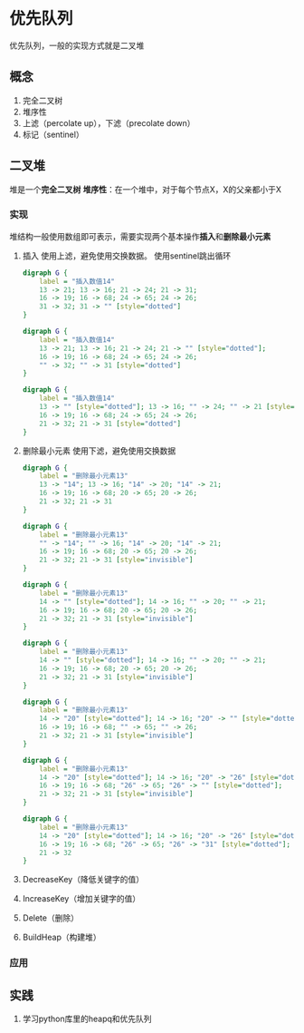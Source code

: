 # 优先队列

优先队列，一般的实现方式就是二叉堆

## 概念

1. 完全二叉树
2. 堆序性
3. 上滤（percolate up），下滤（precolate down）
4. 标记（sentinel）

## 二叉堆

堆是一个**完全二叉树**
**堆序性**：在一个堆中，对于每个节点X，X的父亲都小于X

### 实现

堆结构一般使用数组即可表示，需要实现两个基本操作**插入**和**删除最小元素**

1. 插入
  使用上滤，避免使用交换数据。
  使用sentinel跳出循环

    ```dot
    digraph G {
        label = "插入数值14"
        13 -> 21; 13 -> 16; 21 -> 24; 21 -> 31;
        16 -> 19; 16 -> 68; 24 -> 65; 24 -> 26;
        31 -> 32; 31 -> "" [style="dotted"]
    }
    ```

    ```dot
    digraph G {
        label = "插入数值14"
        13 -> 21; 13 -> 16; 21 -> 24; 21 -> "" [style="dotted"];
        16 -> 19; 16 -> 68; 24 -> 65; 24 -> 26;
        "" -> 32; "" -> 31 [style="dotted"]
    }
    ```

    ```dot
    digraph G {
        label = "插入数值14"
        13 -> "" [style="dotted"]; 13 -> 16; "" -> 24; "" -> 21 [style="dotted"];
        16 -> 19; 16 -> 68; 24 -> 65; 24 -> 26;
        21 -> 32; 21 -> 31 [style="dotted"]
    }
    ```

2. 删除最小元素
  使用下滤，避免使用交换数据  

    ```dot
    digraph G {
        label = "删除最小元素13"
        13 -> "14"; 13 -> 16; "14" -> 20; "14" -> 21;
        16 -> 19; 16 -> 68; 20 -> 65; 20 -> 26;
        21 -> 32; 21 -> 31
    }
    ```

    ```dot
    digraph G {
        label = "删除最小元素13"
        "" -> "14"; "" -> 16; "14" -> 20; "14" -> 21;
        16 -> 19; 16 -> 68; 20 -> 65; 20 -> 26;
        21 -> 32; 21 -> 31 [style="invisible"]
    }
    ```

    ```dot
    digraph G {
        label = "删除最小元素13"
        14 -> "" [style="dotted"]; 14 -> 16; "" -> 20; "" -> 21;
        16 -> 19; 16 -> 68; 20 -> 65; 20 -> 26;
        21 -> 32; 21 -> 31 [style="invisible"]
    }
    ```

    ```dot
    digraph G {
        label = "删除最小元素13"
        14 -> "" [style="dotted"]; 14 -> 16; "" -> 20; "" -> 21;
        16 -> 19; 16 -> 68; 20 -> 65; 20 -> 26;
        21 -> 32; 21 -> 31 [style="invisible"]
    }
    ```

    ```dot
    digraph G {
        label = "删除最小元素13"
        14 -> "20" [style="dotted"]; 14 -> 16; "20" -> "" [style="dotted"]; "20" -> 21 ;
        16 -> 19; 16 -> 68; "" -> 65; "" -> 26;
        21 -> 32; 21 -> 31 [style="invisible"]
    }
    ```

    ```dot
    digraph G {
        label = "删除最小元素13"
        14 -> "20" [style="dotted"]; 14 -> 16; "20" -> "26" [style="dotted"]; "20" -> 21 ;
        16 -> 19; 16 -> 68; "26" -> 65; "26" -> "" [style="dotted"];
        21 -> 32; 21 -> 31 [style="invisible"]
    }
    ```

    ```dot
    digraph G {
        label = "删除最小元素13"
        14 -> "20" [style="dotted"]; 14 -> 16; "20" -> "26" [style="dotted"]; "20" -> 21 ;
        16 -> 19; 16 -> 68; "26" -> 65; "26" -> "31" [style="dotted"];
        21 -> 32
    }
    ```

3. DecreaseKey（降低关键字的值）
4. IncreaseKey（增加关键字的值）
5. Delete（删除）
6. BuildHeap（构建堆）

### 应用



## 实践

1. 学习python库里的heapq和优先队列

